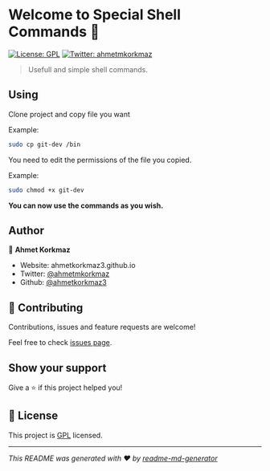 # Welcome to Special Shell Commands 👋
[![License: GPL](https://img.shields.io/badge/License-GPL-yellow.svg)](https://linux.org.tr/gpl/)
[![Twitter: ahmetmkorkmaz](https://img.shields.io/twitter/follow/ahmetmkorkmaz.svg?style=social)](https://twitter.com/ahmetmkorkmaz)

> Usefull and simple shell commands.

## Using

Clone project and copy file you want

Example:
```bash
sudo cp git-dev /bin
```

You need to edit the permissions of the file you copied.

Example:
```bash
sudo chmod +x git-dev
```

**You can now use the commands as you wish.**

## Author

👤 **Ahmet Korkmaz**

* Website: ahmetkorkmaz3.github.io
* Twitter: [@ahmetmkorkmaz](https://twitter.com/ahmetmkorkmaz)
* Github: [@ahmetkorkmaz3](https://github.com/ahmetkorkmaz3)

## 🤝 Contributing

Contributions, issues and feature requests are welcome!

Feel free to check [issues page](https://github.com/ahmetkorkmaz3/linux-special-commands/issues).

## Show your support

Give a ⭐️ if this project helped you!


## 📝 License

This project is [GPL](https://linux.org.tr/gpl/) licensed.

***
_This README was generated with ❤️ by [readme-md-generator](https://github.com/kefranabg/readme-md-generator)_
